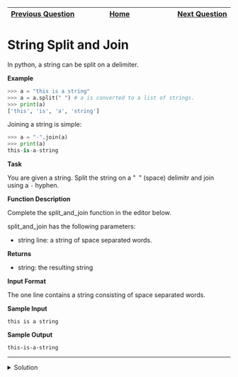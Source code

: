 | <img width=1000>[Previous Question](https://github.com/Kevin-Lago/python-hackerrank-solutions/tree/main/src/strings/case_swap)</img> | <img width=1000>[Home](https://github.com/Kevin-Lago/python-hackerrank-solutions)</img> | <img width=1000>[Next Question](https://github.com/Kevin-Lago/python-hackerrank-solutions/tree/main/src/strings/whats_your_name)</img> |
|:---|:---:|---:|

# String Split and Join

In python, a string can be split on a delimiter.

__Example__

```python
>>> a = "this is a string"
>>> a = a.split(" ") # a is converted to a list of strings.
>>> print(a)
['this', 'is', 'a', 'string']
```

Joining a string is simple:

```python
>>> a = "-".join(a)
>>> print(a)
this-is-a-string
```

__Task__

You are given a string. Split the string on a "``` ```" (space) delimitr and join using a ```-``` hyphen.

__Function Description__

Complete the split_and_join function in the editor below.

split_and_join has the following parameters:

- string line: a string of space separated words.

__Returns__

- string: the resulting string

__Input Format__

The one line contains a string consisting of space separated words.

__Sample Input__

```
this is a string
```

__Sample Output__

```
this-is-a-string
```

---

<details><summary>Solution</summary>
    
```python
def split_and_join(line):
    split_line = line.split(" ")
    return "-".join(split_line)


if __name__ == '__main__':
    line = input()
    result = split_and_join(line)
    print(result)
```
</details>
